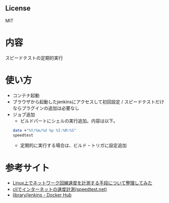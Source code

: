 ## License
MIT

# 内容
スピードテストの定期的実行

# 使い方
- コンテナ起動
- ブラウザから起動したjenkinsにアクセスして初回設定 / スピードテストだけならプラグインの追加は必要なし
- ジョブ追加
    - ビルドパートにシェルの実行追加。内容は以下。
    ```bash
    date +"%Y/%m/%d %p %I:%M:%S"
    speedtest
    ```
    - 定期的に実行する場合は、ビルド・トリガに設定追加

# 参考サイト
- [Linux上でネットワーク回線速度を計測する手段について整理してみた](https://dev.classmethod.jp/server-side/network/measuring-network-speedtest-on-linux/)
- [cliでインターネットの速度計測(speedtest.net)](https://qiita.com/tukiyo3/items/78ab5a63aec20632c162)
- [library/jenkins - Docker Hub](https://hub.docker.com/_/jenkins/)
